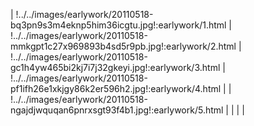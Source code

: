 | !../../images/earlywork/20110518-bq3pn9s3m4eknp5him36icgtu.jpg!:earlywork/1.html | !../../images/earlywork/20110518-mmkgpt1c27x969893b4sd5r9pb.jpg!:earlywork/2.html | !../../images/earlywork/20110518-gc1h4yw465bi2kj7i7j32gkeyi.jpg!:earlywork/3.html | !../../images/earlywork/20110518-pf1ifh26e1xkjgy86k2er596h2.jpg!:earlywork/4.html |
| !../../images/earlywork/20110518-ngajdjwquqan6pnrxsgt93f4b1.jpg!:earlywork/5.html |  |  |  |
